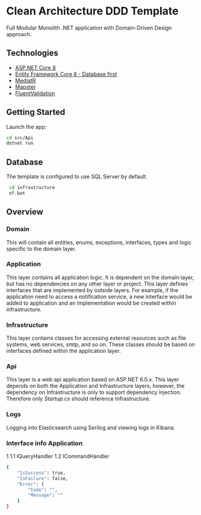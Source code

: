 # Clean Architecture DDD Template

Full Modular Monolith .NET application with Domain-Driven Design approach.

## Technologies

* [ASP.NET Core 8](https://docs.microsoft.com/en-us/aspnet/core/introduction-to-aspnet-core)
* [Entity Framework Core 8 - Database first](https://docs.microsoft.com/en-us/ef/core/)
* [MediatR](https://github.com/jbogard/MediatR)
* [Mapster](https://github.com/MapsterMapper/Mapster)
* [FluentValidation](https://fluentvalidation.net/)

## Getting Started

Launch the app:
```bash
cd src/Api
dotnet run
```

## Database

The template is configured to use SQL Server by default.

```bash
 cd infrastructure
 ef.bat
```

## Overview

### Domain

This will contain all entities, enums, exceptions, interfaces, types and logic specific to the domain layer.

### Application

This layer contains all application logic. It is dependent on the domain layer, but has no dependencies on any other layer or project. This layer defines interfaces that are implemented by outside layers. For example, if the application need to access a notification service, a new interface would be added to application and an implementation would be created within infrastructure.

### Infrastructure

This layer contains classes for accessing external resources such as file systems, web services, smtp, and so on. These classes should be based on interfaces defined within the application layer.

### Api

This layer is a web api application based on ASP.NET 6.0.x. This layer depends on both the Application and Infrastructure layers, however, the dependency on Infrastructure is only to support dependency injection. Therefore only *Startup.cs* should reference Infrastructure.

### Logs

Logging into Elasticsearch using Serilog and viewing logs in Kibana.

### Interface info Application

1
1.1 IQueryHandler<TQuery> 
1.2 ICommandHandler<TCommand>

```bash
{
    "IsSuccess": true,
    "IsFailure": false,
    "Error": {
        "Code": "",
        "Message": ""
    }
}